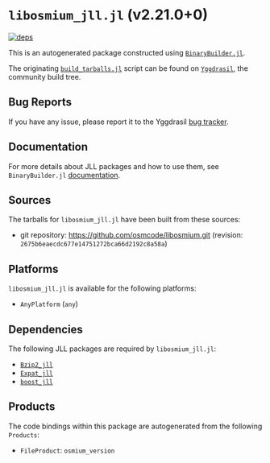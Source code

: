 # `libosmium_jll.jl` (v2.21.0+0)

[![deps](https://juliahub.com/docs/libosmium_jll/deps.svg)](https://juliahub.com/ui/Packages/General/libosmium_jll/)

This is an autogenerated package constructed using [`BinaryBuilder.jl`](https://github.com/JuliaPackaging/BinaryBuilder.jl).

The originating [`build_tarballs.jl`](https://github.com/JuliaPackaging/Yggdrasil/blob/4d33b3b78a15034338582db9219f6f6aa097e113/L/libosmium/build_tarballs.jl) script can be found on [`Yggdrasil`](https://github.com/JuliaPackaging/Yggdrasil/), the community build tree.

## Bug Reports

If you have any issue, please report it to the Yggdrasil [bug tracker](https://github.com/JuliaPackaging/Yggdrasil/issues).

## Documentation

For more details about JLL packages and how to use them, see `BinaryBuilder.jl` [documentation](https://docs.binarybuilder.org/stable/jll/).

## Sources

The tarballs for `libosmium_jll.jl` have been built from these sources:

* git repository: https://github.com/osmcode/libosmium.git (revision: `2675b6eaecdc677e14751272bca66d2192c8a58a`)

## Platforms

`libosmium_jll.jl` is available for the following platforms:

* `AnyPlatform` (`any`)

## Dependencies

The following JLL packages are required by `libosmium_jll.jl`:

* [`Bzip2_jll`](https://github.com/JuliaBinaryWrappers/Bzip2_jll.jl)
* [`Expat_jll`](https://github.com/JuliaBinaryWrappers/Expat_jll.jl)
* [`boost_jll`](https://github.com/JuliaBinaryWrappers/boost_jll.jl)

## Products

The code bindings within this package are autogenerated from the following `Products`:

* `FileProduct`: `osmium_version`
